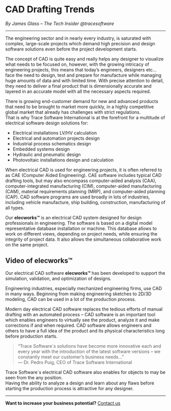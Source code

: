 # CAD Drafting Trends 

*By James Glass – The Tech Insider @tracesoftware*  

---

The engineering sector and in nearly every industry, is saturated with complex, large-scale projects which demand high precision and design software solutions even before the project development starts.

The concept of CAD is quite easy and really helps any designer to visualize what needs to be focused on, however, with the growing intricacy of engineering projects, this means that today’s engineers, designers etc… face the need to design, test and prepare for manufacture while managing huge amounts of data and with limited time. With precise attention to detail, they need to deliver a final product that is dimensionally accurate and layered in an accurate model with all the necessary aspects required.

There is growing end-customer demand for new and advanced products that need to be brought to market more quickly, in a highly competitive global market that already has challenges with strict regulations.  
That is why Trace Software International is at the forefront for a multitude of electrical software design solutions for:

- Electrical installations LV/HV calculation  
- Electrical and automation projects design  
- Industrial process schematics design  
- Embedded systems design  
- Hydraulic and pneumatic design  
- Photovoltaic installations design and calculation  

When electrical CAD is used for engineering projects, it is often referred to as CAE (Computer Aided Engineering).  CAE software includes typical CAD drafting tools, but may also encompass computer-aided analysis (CAA), computer-integrated manufacturing (CIM), computer-aided manufacturing (CAM), material requirements planning (MRP), and computer-aided planning (CAP).  CAD software programs are used broadly in lots of industries, including vehicle manufacture, ship building, construction, manufacturing of all types.

Our **elecworks™** is an electrical CAD system designed for design professionals in engineering. The software is based on a digital model representative database installation or machine. This database allows to work on different views, depending on project needs, while ensuring the integrity of project data. It also allows the simultaneous collaborative work on the same project.

## Video of elecworks™

Our electrical CAD software **elecworks™** has been developed to support the simulation, validation, and optimization of designs.

Engineering industries, especially mechanized engineering firms, use CAD in many ways. Beginning from making engineering sketches to 2D/3D modeling, CAD can be used in a lot of the production process.

Modern day electrical CAD software replaces the tedious efforts of manual drafting with an automated process – CAD software is an important tool which enables engineers to virtually see the product, analyze it and make corrections if and when required. CAD software allows engineers and others to have a full idea of the product and its physical characteristics long before production starts.

> “Trace Software´s solutions have become more innovative each and every year with the introduction of the latest software versions – we constantly meet our customer’s business needs…”  
> — Dr. Pedro Puig, CEO of Trace Software International  

Trace Software´s electrical CAD software also enables for objects to may be seen from the any position.  
Having the ability to analyze a design and learn about any flaws before starting the production process is attractive for any designer.  

---

**Want to increase your business potential?**
[Contact us](https://www.trace-software.com/fr/) 